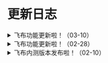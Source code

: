 # 更新日志

<details>

<summary>飞布功能更新啦！（03-10）</summary>

赶快更新，享用新功能：&#x20;

\--「新增功能」 1.支持API列表筛选功能 2.新增模板市场下载功能

\--「缺陷修复」 1.自定义数据源内省问题 2.修复了其他已知问题，提升了飞布的稳定性

\--「优化」 1.API列表交互优化 2.页面图标设计优化

安装脚本：curl -fsSL https://www.fireboom.io/install.sh | bash -s project-name

</details>

<details>

<summary>飞布功能更新啦！（02-28）</summary>

赶快更新，享用新功能： --「新增功能」 1.API预览页集成OIDC登录功能 2.API列表目录添加功能：支持API分组创建

\--「缺陷修复」 1.windows系统上sqlite、postgresql兼容性问题 2.windows系统上进程卡住兼容性问题 3.修复了其他已知问题，提升了飞布的稳定性

\--「优化」 1.OIDC-逻辑优化 2.界面交互优化，提高用户体验

更新脚本：curl -fsSL https://www.fireboom.io/install.sh | bash -s project-name

</details>

<details>

<summary>飞布内测版本发布啦！（02-10）</summary>

发布内测版本，主要包含如下功能：

* 数据源管理
  * mysql
  * pgsql
  * sqlite
  * graphql api
  * rest api
* API管理
  * 可视化构建
  * 可视化指令注解
  * 可视化展示
  * API测试
* 钩子管理
  * 在线编辑
  * 语法提醒
* 文件存储
* 身份认证
* 数据建模
  * 数据预览
  * 模型编辑
    * 源码视图
    * 普通视图

</details>



